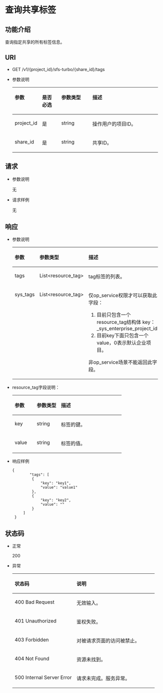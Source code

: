 # 查询共享标签<a name="sfs_02_0077"></a>

## 功能介绍<a name="section546483321512"></a>

查询指定共享的所有标签信息。

## URI<a name="section1471123316156"></a>

-   GET /v1/\{project\_id\}/sfs-turbo/\{share\_id\}/tags
-   参数说明

    <a name="table24871233161513"></a>
    <table><thead align="left"><tr id="row827634171515"><th class="cellrowborder" valign="top" width="18.36816318368163%" id="mcps1.1.5.1.1"><p id="p15278346155"><a name="p15278346155"></a><a name="p15278346155"></a>参数</p>
    </th>
    <th class="cellrowborder" valign="top" width="13.268673132686734%" id="mcps1.1.5.1.2"><p id="p132793416157"><a name="p132793416157"></a><a name="p132793416157"></a>是否必选</p>
    </th>
    <th class="cellrowborder" valign="top" width="21.42785721427857%" id="mcps1.1.5.1.3"><p id="p102783441520"><a name="p102783441520"></a><a name="p102783441520"></a>参数类型</p>
    </th>
    <th class="cellrowborder" valign="top" width="46.93530646935306%" id="mcps1.1.5.1.4"><p id="p427153419158"><a name="p427153419158"></a><a name="p427153419158"></a>描述</p>
    </th>
    </tr>
    </thead>
    <tbody><tr id="row42713413159"><td class="cellrowborder" valign="top" width="18.36816318368163%" headers="mcps1.1.5.1.1 "><p id="p1128133417158"><a name="p1128133417158"></a><a name="p1128133417158"></a>project_id</p>
    </td>
    <td class="cellrowborder" valign="top" width="13.268673132686734%" headers="mcps1.1.5.1.2 "><p id="p6289347152"><a name="p6289347152"></a><a name="p6289347152"></a>是</p>
    </td>
    <td class="cellrowborder" valign="top" width="21.42785721427857%" headers="mcps1.1.5.1.3 "><p id="p1928133441512"><a name="p1928133441512"></a><a name="p1928133441512"></a>string</p>
    </td>
    <td class="cellrowborder" valign="top" width="46.93530646935306%" headers="mcps1.1.5.1.4 "><p id="p628193451514"><a name="p628193451514"></a><a name="p628193451514"></a>操作用户的项目ID。</p>
    </td>
    </tr>
    <tr id="row72833441516"><td class="cellrowborder" valign="top" width="18.36816318368163%" headers="mcps1.1.5.1.1 "><p id="p728234131511"><a name="p728234131511"></a><a name="p728234131511"></a>share_id</p>
    </td>
    <td class="cellrowborder" valign="top" width="13.268673132686734%" headers="mcps1.1.5.1.2 "><p id="p10281034141520"><a name="p10281034141520"></a><a name="p10281034141520"></a>是</p>
    </td>
    <td class="cellrowborder" valign="top" width="21.42785721427857%" headers="mcps1.1.5.1.3 "><p id="p1728123451515"><a name="p1728123451515"></a><a name="p1728123451515"></a>string</p>
    </td>
    <td class="cellrowborder" valign="top" width="46.93530646935306%" headers="mcps1.1.5.1.4 "><p id="p2281834191511"><a name="p2281834191511"></a><a name="p2281834191511"></a>共享ID。</p>
    </td>
    </tr>
    </tbody>
    </table>


## 请求<a name="section16525233131518"></a>

-   参数说明

    无

-   请求样例

    无


## 响应<a name="section9542133191511"></a>

-   参数说明

    <a name="table19569123319158"></a>
    <table><thead align="left"><tr id="row1371134151518"><th class="cellrowborder" valign="top" width="20.200000000000003%" id="mcps1.1.4.1.1"><p id="p103711342159"><a name="p103711342159"></a><a name="p103711342159"></a>参数</p>
    </th>
    <th class="cellrowborder" valign="top" width="15.15%" id="mcps1.1.4.1.2"><p id="p9371934161517"><a name="p9371934161517"></a><a name="p9371934161517"></a>参数类型</p>
    </th>
    <th class="cellrowborder" valign="top" width="64.64999999999999%" id="mcps1.1.4.1.3"><p id="p73743419159"><a name="p73743419159"></a><a name="p73743419159"></a>描述</p>
    </th>
    </tr>
    </thead>
    <tbody><tr id="row193723416154"><td class="cellrowborder" valign="top" width="20.200000000000003%" headers="mcps1.1.4.1.1 "><p id="p837103415159"><a name="p837103415159"></a><a name="p837103415159"></a>tags</p>
    </td>
    <td class="cellrowborder" valign="top" width="15.15%" headers="mcps1.1.4.1.2 "><p id="p1837734171510"><a name="p1837734171510"></a><a name="p1837734171510"></a>List&lt;resource_tag&gt;</p>
    </td>
    <td class="cellrowborder" valign="top" width="64.64999999999999%" headers="mcps1.1.4.1.3 "><p id="p1837434121513"><a name="p1837434121513"></a><a name="p1837434121513"></a>tag标签的列表。</p>
    </td>
    </tr>
    <tr id="row3372349158"><td class="cellrowborder" valign="top" width="20.200000000000003%" headers="mcps1.1.4.1.1 "><p id="p3377341152"><a name="p3377341152"></a><a name="p3377341152"></a>sys_tags</p>
    </td>
    <td class="cellrowborder" valign="top" width="15.15%" headers="mcps1.1.4.1.2 "><p id="p143743451514"><a name="p143743451514"></a><a name="p143743451514"></a>List&lt;resource_tag&gt;</p>
    </td>
    <td class="cellrowborder" valign="top" width="64.64999999999999%" headers="mcps1.1.4.1.3 "><p id="p2371134161517"><a name="p2371134161517"></a><a name="p2371134161517"></a>仅op_service权限才可以获取此字段：</p>
    <a name="ol438934141515"></a><a name="ol438934141515"></a><ol id="ol438934141515"><li>目前只包含一个resource_tag结构体 key：_sys_enterprise_project_id</li><li>目前key下面只包含一个value，0表示默认企业项目。</li></ol>
    <p id="p638143411156"><a name="p638143411156"></a><a name="p638143411156"></a>非op_service场景不能返回此字段。</p>
    </td>
    </tr>
    </tbody>
    </table>


-   resource\_tag字段说明：

    <a name="table7634153341515"></a>
    <table><thead align="left"><tr id="row43819340158"><th class="cellrowborder" valign="top" width="20.200000000000003%" id="mcps1.1.4.1.1"><p id="p17381334171518"><a name="p17381334171518"></a><a name="p17381334171518"></a>参数</p>
    </th>
    <th class="cellrowborder" valign="top" width="22.220000000000002%" id="mcps1.1.4.1.2"><p id="p193863412158"><a name="p193863412158"></a><a name="p193863412158"></a>参数类型</p>
    </th>
    <th class="cellrowborder" valign="top" width="57.58%" id="mcps1.1.4.1.3"><p id="p153833413152"><a name="p153833413152"></a><a name="p153833413152"></a>描述</p>
    </th>
    </tr>
    </thead>
    <tbody><tr id="row153803451515"><td class="cellrowborder" valign="top" width="20.200000000000003%" headers="mcps1.1.4.1.1 "><p id="p1938123441516"><a name="p1938123441516"></a><a name="p1938123441516"></a>key</p>
    </td>
    <td class="cellrowborder" valign="top" width="22.220000000000002%" headers="mcps1.1.4.1.2 "><p id="p113813410155"><a name="p113813410155"></a><a name="p113813410155"></a>string</p>
    </td>
    <td class="cellrowborder" valign="top" width="57.58%" headers="mcps1.1.4.1.3 "><p id="p1381634151518"><a name="p1381634151518"></a><a name="p1381634151518"></a>标签的键。</p>
    </td>
    </tr>
    <tr id="row14389340150"><td class="cellrowborder" valign="top" width="20.200000000000003%" headers="mcps1.1.4.1.1 "><p id="p23883419156"><a name="p23883419156"></a><a name="p23883419156"></a>value</p>
    </td>
    <td class="cellrowborder" valign="top" width="22.220000000000002%" headers="mcps1.1.4.1.2 "><p id="p1638113413155"><a name="p1638113413155"></a><a name="p1638113413155"></a>string</p>
    </td>
    <td class="cellrowborder" valign="top" width="57.58%" headers="mcps1.1.4.1.3 "><p id="p6381934171513"><a name="p6381934171513"></a><a name="p6381934171513"></a>标签的值。</p>
    </td>
    </tr>
    </tbody>
    </table>


-   响应样例

    ```
    { 
            "tags": [ 
             { 
                 "key": "key1", 
                 "value": "value1" 
             }, 
             { 
                 "key": "key2", 
                 "value": "" 
             } 
         ] 
     }
    ```


## 状态码<a name="section2663533111513"></a>

-   正常

    200

-   异常

    <a name="table13678933181518"></a>
    <table><thead align="left"><tr id="row113963451511"><th class="cellrowborder" valign="top" width="43.43%" id="mcps1.1.3.1.1"><p id="p539193415159"><a name="p539193415159"></a><a name="p539193415159"></a>状态码</p>
    </th>
    <th class="cellrowborder" valign="top" width="56.57%" id="mcps1.1.3.1.2"><p id="p1039153413159"><a name="p1039153413159"></a><a name="p1039153413159"></a>说明</p>
    </th>
    </tr>
    </thead>
    <tbody><tr id="row193973419156"><td class="cellrowborder" valign="top" width="43.43%" headers="mcps1.1.3.1.1 "><p id="p18391934101520"><a name="p18391934101520"></a><a name="p18391934101520"></a>400 Bad Request</p>
    </td>
    <td class="cellrowborder" valign="top" width="56.57%" headers="mcps1.1.3.1.2 "><p id="p19396345154"><a name="p19396345154"></a><a name="p19396345154"></a>无效输入。</p>
    </td>
    </tr>
    <tr id="row17391834141512"><td class="cellrowborder" valign="top" width="43.43%" headers="mcps1.1.3.1.1 "><p id="p7391734121518"><a name="p7391734121518"></a><a name="p7391734121518"></a>401 Unauthorized</p>
    </td>
    <td class="cellrowborder" valign="top" width="56.57%" headers="mcps1.1.3.1.2 "><p id="p163933411516"><a name="p163933411516"></a><a name="p163933411516"></a>鉴权失败。</p>
    </td>
    </tr>
    <tr id="row339434191513"><td class="cellrowborder" valign="top" width="43.43%" headers="mcps1.1.3.1.1 "><p id="p539193411518"><a name="p539193411518"></a><a name="p539193411518"></a>403 Forbidden</p>
    </td>
    <td class="cellrowborder" valign="top" width="56.57%" headers="mcps1.1.3.1.2 "><p id="p3392347159"><a name="p3392347159"></a><a name="p3392347159"></a>对被请求页面的访问被禁止。</p>
    </td>
    </tr>
    <tr id="row239203410156"><td class="cellrowborder" valign="top" width="43.43%" headers="mcps1.1.3.1.1 "><p id="p64163414151"><a name="p64163414151"></a><a name="p64163414151"></a>404 Not Found</p>
    </td>
    <td class="cellrowborder" valign="top" width="56.57%" headers="mcps1.1.3.1.2 "><p id="p10411346156"><a name="p10411346156"></a><a name="p10411346156"></a>资源未找到。</p>
    </td>
    </tr>
    <tr id="row24120345154"><td class="cellrowborder" valign="top" width="43.43%" headers="mcps1.1.3.1.1 "><p id="p441734131517"><a name="p441734131517"></a><a name="p441734131517"></a>500 Internal Server Error</p>
    </td>
    <td class="cellrowborder" valign="top" width="56.57%" headers="mcps1.1.3.1.2 "><p id="p174123471511"><a name="p174123471511"></a><a name="p174123471511"></a>请求未完成。服务异常。</p>
    </td>
    </tr>
    </tbody>
    </table>


